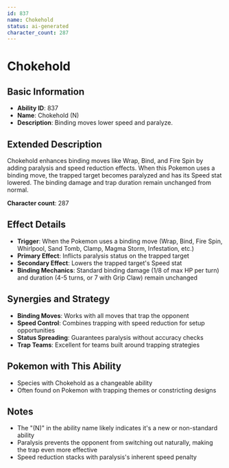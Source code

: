 ```yaml
---
id: 837
name: Chokehold
status: ai-generated
character_count: 287
---
```


# Chokehold

## Basic Information
- **Ability ID**: 837
- **Name**: Chokehold (N)
- **Description**: Binding moves lower speed and paralyze.

## Extended Description
Chokehold enhances binding moves like Wrap, Bind, and Fire Spin by adding paralysis and speed reduction effects. When this Pokemon uses a binding move, the trapped target becomes paralyzed and has its Speed stat lowered. The binding damage and trap duration remain unchanged from normal.

**Character count**: 287

## Effect Details
- **Trigger**: When the Pokemon uses a binding move (Wrap, Bind, Fire Spin, Whirlpool, Sand Tomb, Clamp, Magma Storm, Infestation, etc.)
- **Primary Effect**: Inflicts paralysis status on the trapped target
- **Secondary Effect**: Lowers the trapped target's Speed stat
- **Binding Mechanics**: Standard binding damage (1/8 of max HP per turn) and duration (4-5 turns, or 7 with Grip Claw) remain unchanged

## Synergies and Strategy
- **Binding Moves**: Works with all moves that trap the opponent
- **Speed Control**: Combines trapping with speed reduction for setup opportunities
- **Status Spreading**: Guarantees paralysis without accuracy checks
- **Trap Teams**: Excellent for teams built around trapping strategies

## Pokemon with This Ability
- Species with Chokehold as a changeable ability
- Often found on Pokemon with trapping themes or constricting designs

## Notes
- The "(N)" in the ability name likely indicates it's a new or non-standard ability
- Paralysis prevents the opponent from switching out naturally, making the trap even more effective
- Speed reduction stacks with paralysis's inherent speed penalty